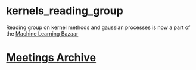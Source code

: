 # kernels_reading_group
Reading group on kernel methods and gaussian processes is now a part of the [Machine Learning Bazaar](https://github.com/oxmlcs/ML_bazaar/wiki/Machine-Learning-Bazaar-Schedule)

# [Meetings Archive](https://github.com/BigBayes/kernels_reading_group/wiki/Schedule)
